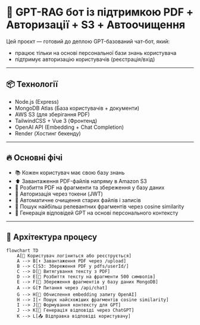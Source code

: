 # 🧠 GPT-RAG бот із підтримкою PDF + Авторизації + S3 + Автоочищення

Цей проєкт — готовий до деплою GPT-базований чат-бот, який:
- працює тільки на основі персональної бази знань користувача
- підтримує авторизацію користувачів (реєстрація/вхід)

---

## 📦 Технології

- Node.js (Express)
- MongoDB Atlas (База користувачів + документи)
- AWS S3 (для зберігання PDF)
- TailwindCSS + Vue 3 (Фронтенд)
- OpenAI API (Embedding + Chat Completion)
- Render (Хостинг бекенду)

---

## 🔥 Основні фічі

- 📚 Кожен користувач має свою базу знань
- ⬆️ Завантаження PDF-файлів напряму в Amazon S3
- 🧠 Розбиття PDF на фрагменти та збереження у базу даних
- 🔐 Авторизація через токени (JWT)
- 🧹 Автоматичне очищення старих файлів і записів
- 🚀 Пошук найбільш релевантних фрагментів через cosine similarity
- 🤖 Генерація відповідей GPT на основі персонального контексту

---

## 📜 Архітектура процесу

```mermaid
flowchart TD
    A[👤 Користувач логіниться або реєструється]
    A --> B[⬆️ Завантаження PDF через /upload]
    B --> C[S3: Збереження PDF у pdfs/userId/]
    C --> D[💬 Витягування тексту з PDF]
    D --> E[🧩 Розбиття тексту на фрагменти 500 символів]
    E --> F[📁 Збереження фрагментів у базу даних MongoDB]
    A --> G[❓ Питання через /api/chat]
    G --> H[📡 Обчислення embedding запиту OpenAI]
    H --> I[⚡ Пошук найсхожіших фрагментів cosine similarity]
    I --> J[🧠 Формування контексту для GPT]
    J --> K[🤖 Генерація відповіді через ChatGPT]
    K --> L[📤 Відправка відповіді користувачу]
```
